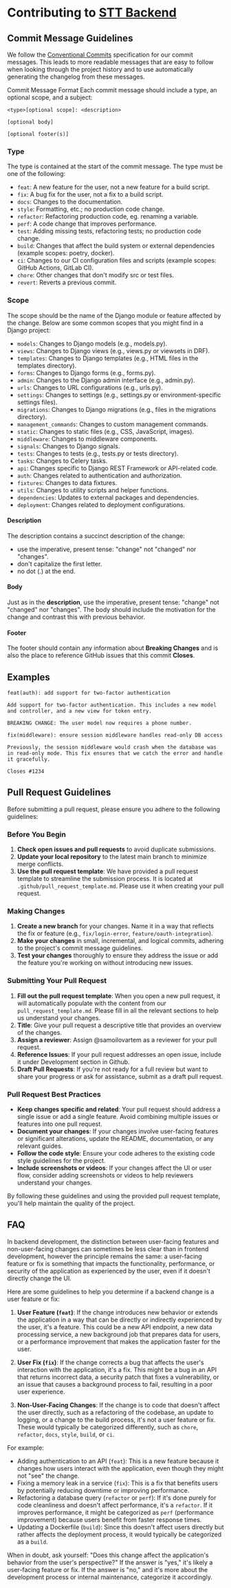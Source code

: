 # Contributing to [STT Backend](https://github.com/lewanddowski/stt_django_backend)

## Commit Message Guidelines
We follow the [Conventional Commits](https://www.conventionalcommits.org/) specification for our commit messages. This leads to more readable messages that are easy to follow when looking through the project history and to use automatically generating the changelog from these messages.

Commit Message Format
Each commit message should include a type, an optional scope, and a subject:
```git
<type>[optional scope]: <description>

[optional body]

[optional footer(s)]
```


### Type
The type is contained at the start of the commit message. The type must be one of the following:

* `feat`: A new feature for the user, not a new feature for a build script.
* `fix`: A bug fix for the user, not a fix to a build script.
* `docs`: Changes to the documentation.
* `style`: Formatting, etc.; no production code change.
* `refactor`: Refactoring production code, eg. renaming a variable.
* `perf`: A code change that improves performance.
* `test`: Adding missing tests, refactoring tests; no production code change.
* `build`: Changes that affect the build system or external dependencies (example scopes: poetry, docker).
* `ci`: Changes to our CI configuration files and scripts (example scopes: GitHub Actions, GitLab CI).
* `chore`: Other changes that don't modify src or test files.
* `revert`: Reverts a previous commit.

### Scope
The scope should be the name of the Django module or feature affected by the change. Below are some common scopes that you might find in a Django project:

* `models`: Changes to Django models (e.g., models.py).
* `views`: Changes to Django views (e.g., views.py or viewsets in DRF).
* `templates`: Changes to Django templates (e.g., HTML files in the templates directory).
* `forms`: Changes to Django forms (e.g., forms.py).
* `admin`: Changes to the Django admin interface (e.g., admin.py).
* `urls`: Changes to URL configurations (e.g., urls.py).
* `settings`: Changes to settings (e.g., settings.py or environment-specific settings files).
* `migrations`: Changes to Django migrations (e.g., files in the migrations directory).
* `management_commands`: Changes to custom management commands.
* `static`: Changes to static files (e.g., CSS, JavaScript, images).
* `middleware`: Changes to middleware components.
* `signals`: Changes to Django signals.
* `tests`: Changes to tests (e.g., tests.py or tests directory).
* `tasks`: Changes to Celery tasks.
* `api`: Changes specific to Django REST Framework or API-related code.
* `auth`: Changes related to authentication and authorization.
* `fixtures`: Changes to data fixtures.
* `utils`: Changes to utility scripts and helper functions.
* `dependencies`: Updates to external packages and dependencies.
* `deployment`: Changes related to deployment configurations.

#### Description
The description contains a succinct description of the change:

* use the imperative, present tense: "change" not "changed" nor "changes".
* don't capitalize the first letter.
* no dot (.) at the end.

#### Body
Just as in the **description**, use the imperative, present tense: "change" not "changed" nor "changes". The body should include the motivation for the change and contrast this with previous behavior.

#### Footer
The footer should contain any information about **Breaking Changes** and is also the place to reference GitHub issues that this commit **Closes**.

## Examples
```git
feat(auth): add support for two-factor authentication

Add support for two-factor authentication. This includes a new model and controller, and a new view for token entry.

BREAKING CHANGE: The user model now requires a phone number.
```

```git
fix(middleware): ensure session middleware handles read-only DB access

Previously, the session middleware would crash when the database was in read-only mode. This fix ensures that we catch the error and handle it gracefully.

Closes #1234
```

## Pull Request Guidelines

Before submitting a pull request, please ensure you adhere to the following guidelines:

### Before You Begin

1. **Check open issues and pull requests** to avoid duplicate submissions.
2. **Update your local repository** to the latest main branch to minimize merge conflicts.
3. **Use the pull request template**: We have provided a pull request template to streamline the submission process. It is located at `.github/pull_request_template.md`. Please use it when creating your pull request.

### Making Changes

1. **Create a new branch** for your changes. Name it in a way that reflects the fix or feature (e.g., `fix/login-error`, `feature/oauth-integration`).
2. **Make your changes** in small, incremental, and logical commits, adhering to the project's commit message guidelines.
3. **Test your changes** thoroughly to ensure they address the issue or add the feature you're working on without introducing new issues.

### Submitting Your Pull Request

1. **Fill out the pull request template**: When you open a new pull request, it will automatically populate with the content from our `pull_request_template.md`. Please fill in all the relevant sections to help us understand your changes.
2. **Title**: Give your pull request a descriptive title that provides an overview of the changes.
3. **Assign a reviewer**: Assign @samoilovartem as a reviewer for your pull request.
4. **Reference Issues**: If your pull request addresses an open issue, include it under Development section in Github.
5. **Draft Pull Requests**: If you're not ready for a full review but want to share your progress or ask for assistance, submit as a draft pull request.

### Pull Request Best Practices

- **Keep changes specific and related**: Your pull request should address a single issue or add a single feature. Avoid combining multiple issues or features into one pull request.
- **Document your changes**: If your changes involve user-facing features or significant alterations, update the README, documentation, or any relevant guides.
- **Follow the code style**: Ensure your code adheres to the existing code style guidelines for the project.
- **Include screenshots or videos**: If your changes affect the UI or user flow, consider adding screenshots or videos to help reviewers understand your changes.

By following these guidelines and using the provided pull request template, you'll help maintain the quality of the project.


## FAQ
In backend development, the distinction between user-facing features and non-user-facing changes can sometimes be less clear than in frontend development, however the principle remains the same: a user-facing feature or fix is something that impacts the functionality, performance, or security of the application as experienced by the user, even if it doesn't directly change the UI.

Here are some guidelines to help you determine if a backend change is a user feature or fix:

1. **User Feature (`feat`)**: If the change introduces new behavior or extends the application in a way that can be directly or indirectly experienced by the user, it's a feature. This could be a new API endpoint, a new data processing service, a new background job that prepares data for users, or a performance improvement that makes the application faster for the user.

2. **User Fix (`fix`)**: If the change corrects a bug that affects the user's interaction with the application, it's a fix. This might be a bug in an API that returns incorrect data, a security patch that fixes a vulnerability, or an issue that causes a background process to fail, resulting in a poor user experience.

3. **Non-User-Facing Changes**: If the change is to code that doesn't affect the user directly, such as a refactoring of the codebase, an update to logging, or a change to the build process, it's not a user feature or fix. These would typically be categorized differently, such as `chore`, `refactor`, `docs`, `style`, `build`, or `ci`.

For example:

- Adding authentication to an API (`feat`): This is a new feature because it changes how users interact with the application, even though they might not "see" the change.
- Fixing a memory leak in a service (`fix`): This is a fix that benefits users by potentially reducing downtime or improving performance.
- Refactoring a database query (`refactor` or `perf`): If it's done purely for code cleanliness and doesn't affect performance, it's a `refactor`. If it improves performance, it might be categorized as `perf` (performance improvement) because users benefit from faster response times.
- Updating a Dockerfile (`build`): Since this doesn't affect users directly but rather affects the deployment process, it would typically be categorized as a `build`.

When in doubt, ask yourself: "Does this change affect the application's behavior from the user's perspective?" If the answer is "yes," it's likely a user-facing feature or fix. If the answer is "no," and it's more about the development process or internal maintenance, categorize it accordingly.
